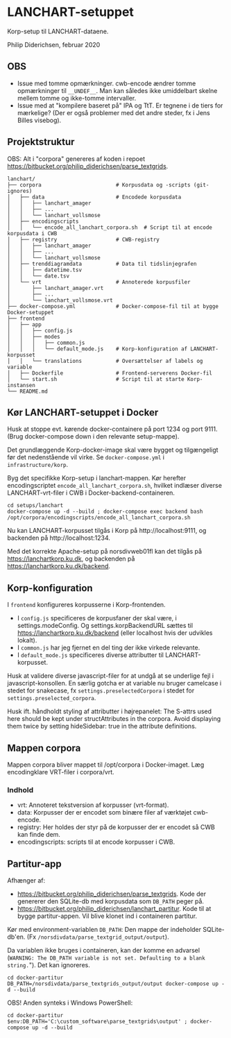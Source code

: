 # LANCHART-setuppet

Korp-setup til LANCHART-dataene.

Philip Diderichsen, februar 2020

## OBS

- Issue med tomme opmærkninger. cwb-encode ændrer tomme opmærkninger til `__UNDEF__`. Man kan således ikke umiddelbart skelne mellem tomme og ikke-tomme intervaller.
- Issue med at "kompilere baseret på" IPA og TtT. Er tegnene i de tiers for mærkelige? (Der er også problemer med det andre steder, fx i Jens Billes visebog).


## Projektstruktur

OBS: Alt i "corpora" genereres af koden i repoet https://bitbucket.org/philip_diderichsen/parse_textgrids.

```
lanchart/
├── corpora                        # Korpusdata og -scripts (git-ignores)
│   ├── data                       # Encodede korpusdata
│   │   ├── lanchart_amager
│   │   ├── ...
│   │   └── lanchart_vollsmose
│   ├── encodingscripts
│   │   └── encode_all_lanchart_corpora.sh  # Script til at encode korpusdata i CWB
│   ├── registry                   # CWB-registry 
│   │   ├── lanchart_amager
│   │   ├── ...
│   │   └── lanchart_vollsmose
│   ├── trenddiagramdata           # Data til tidslinjegrafen
│   │   ├── datetime.tsv
│   │   └── date.tsv
│   └── vrt                        # Annoterede korpusfiler
│       ├── lanchart_amager.vrt
│       ├── ...
│       └── lanchart_vollsmose.vrt
├── docker-compose.yml             # Docker-compose-fil til at bygge Docker-setuppet
├── frontend
│   ├── app
│   │   ├── config.js
│   │   ├── modes
│   │   │   ├── common.js
│   │   │   └── default_mode.js    # Korp-konfiguration af LANCHART-korpusset
│   │   └── translations           # Oversættelser af labels og variable
│   ├── Dockerfile                 # Frontend-serverens Docker-fil
│   └── start.sh                   # Script til at starte Korp-instansen
└── README.md
```

## Kør LANCHART-setuppet i Docker

Husk at stoppe evt. kørende docker-containere på port 1234 og port 9111. (Brug docker-compose down i den relevante setup-mappe).

Det grundlæggende Korp-docker-image skal være bygget og tilgængeligt før det nedenstående vil virke. Se `docker-compose.yml` i `infrastructure/korp`.

Byg det specifikke Korp-setup i lanchart-mappen. Kør herefter encodingscriptet `encode_all_lanchart_corpora.sh`, hvilket indlæser diverse LANCHART-vrt-filer i CWB i Docker-backend-containeren.

```
cd setups/lanchart
docker-compose up -d --build ; docker-compose exec backend bash /opt/corpora/encodingscripts/encode_all_lanchart_corpora.sh
```

Nu kan LANCHART-korpusset tilgås i Korp på http://localhost:9111, og backenden på http://localhost:1234.

Med det korrekte Apache-setup på norsdivweb01fl kan det tilgås på https://lanchartkorp.ku.dk, og backenden på https://lanchartkorp.ku.dk/backend.


## Korp-konfiguration

I `frontend` konfigureres korpusserne i Korp-frontenden.

- I `config.js` specificeres de korpusfaner der skal være, i settings.modeConfig. Og settings.korpBackendURL sættes til https://lanchartkorp.ku.dk/backend (eller localhost hvis der udvikles lokalt).
- I `common.js` har jeg fjernet en del ting der ikke virkede relevante.
- I `default_mode.js` specificeres diverse attributter til LANCHART-korpusset.

Husk at validere diverse javascript-filer for at undgå at se underlige fejl i javascript-konsollen. En særlig gotcha er at variable nu bruger camelcase i stedet for snakecase, fx `settings.preselectedCorpora` i stedet for `settings.preselected_corpora`.

Husk ift. håndholdt styling af attributter i højrepanelet: The S-attrs used here should be kept under structAttributes in the corpora. Avoid displaying them twice by setting hideSidebar: true in the attribute definitions.



## Mappen corpora

Mappen corpora bliver mappet til /opt/corpora i Docker-imaget. Læg encodingklare VRT-filer i corpora/vrt.


### Indhold

- vrt: Annoteret tekstversion af korpusser (vrt-format).
- data: Korpusser der er encodet som binære filer af værktøjet cwb-encode.
- registry: Her holdes der styr på de korpusser der er encodet så CWB kan finde dem.
- encodingscripts: scripts til at encode korpusser i CWB.


## Partitur-app

Afhænger af:
- <https://bitbucket.org/philip_diderichsen/parse_textgrids>. Kode der genererer den SQLite-db med korpusdata som `DB_PATH` peger på.
- <https://bitbucket.org/philip_diderichsen/lanchart_partitur>. Kode til at bygge partitur-appen. Vil blive klonet ind i containeren partitur.


Kør med environment-variablen `DB_PATH`: Den mappe der indeholder SQLite-db'en. (Fx `/norsdivdata/parse_textgrid_output/output`).

Da variablen ikke bruges i containeren, kan der komme en advarsel (`WARNING: The DB_PATH variable is not set. Defaulting to a blank string.`"). Det kan ignoreres.

```
cd docker-partitur
DB_PATH=/norsdivdata/parse_textgrids_output/output docker-compose up -d --build
```

OBS! Anden synteks i Windows PowerShell:

```
cd docker-partitur
$env:DB_PATH='C:\custom_software\parse_textgrids\output' ; docker-compose up -d --build
```

